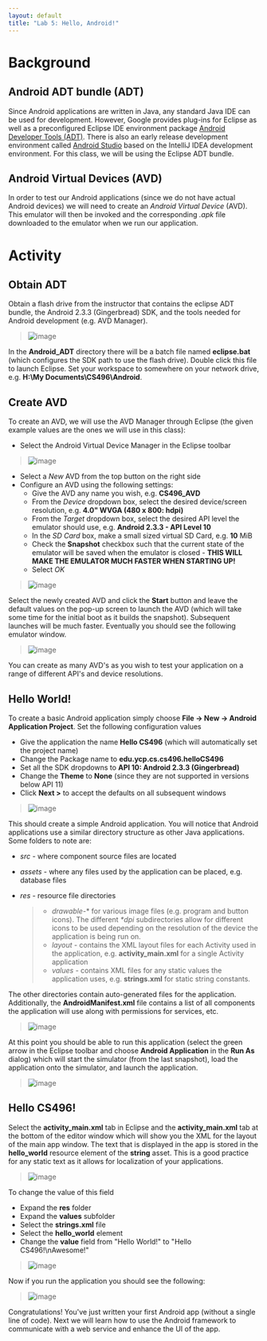 ```yaml
---
layout: default
title: "Lab 5: Hello, Android!"
---
```


Background
==========

Android ADT bundle (ADT)
------------------------

Since Android applications are written in Java, any standard Java IDE can be used for development. However, Google provides plug-ins for Eclipse as well as a preconfigured Eclipse IDE environment package [Android Developer Tools (ADT)](http://developer.android.com/sdk/index.html). There is also an early release development environment called [Android Studio](http://developer.android.com/sdk/installing/studio.html) based on the IntelliJ IDEA development environment. For this class, we will be using the Eclipse ADT bundle.

Android Virtual Devices (AVD)
-----------------------------

In order to test our Android applications (since we do not have actual Android devices) we will need to create an *Android Virtual Device* (AVD). This emulator will then be invoked and the corresponding *.apk* file downloaded to the emulator when we run our application. 

Activity
========

Obtain ADT
----------

Obtain a flash drive from the instructor that contains the eclipse ADT bundle, the Android 2.3.3 (Gingerbread) SDK, and the tools needed for Android development (e.g. AVD Manager).

> ![image](images/lab04/flashdrive.png)

In the **Android_ADT** directory there will be a batch file named **eclipse.bat** (which configures the SDK path to use the flash drive). Double click this file to launch Eclipse. Set your workspace to somewhere on your network drive, e.g. **H:\My Documents\CS496\Android**. 

Create AVD
----------

To create an AVD, we will use the AVD Manager through Eclipse (the given example values are the ones we will use in this class):

-   Select the Android Virtual Device Manager in the Eclipse toolbar

> ![image](images/lab04/EclipseAVD.png)

-   Select a *New* AVD from the top button on the right side
-   Configure an AVD using the following settings:
	-   Give the AVD any name you wish, e.g. **CS496_AVD**
	-   From the *Device* dropdown box, select the desired device/screen resolution, e.g. **4.0" WVGA (480 x 800: hdpi)**
	-   From the *Target* dropdown box, select the desired API level the emulator should use, e.g. **Android 2.3.3 - API Level 10**
	-   In the *SD Card* box, make a small sized virtual SD Card, e.g. **10** MiB
	-   Check the **Snapshot** checkbox such that the current state of the emulator will be saved when the emulator is closed - **THIS WILL MAKE THE EMULATOR MUCH FASTER WHEN STARTING UP!**
	-   Select *OK*

> ![image](images/lab04/AVDcreate.png)

Select the newly created AVD and click the **Start** button and leave the default values on the pop-up screen to launch the AVD (which will take some time for the initial boot as it builds the snapshot). Subsequent launches will be much faster. Eventually you should see the following emulator window.

> ![image](images/lab04/emulator.png)

You can create as many AVD's as you wish to test your application on a range of different API's and device resolutions.

Hello World!
------------

To create a basic Android application simply choose **File -> New -> Android Application Project**. Set the following configuration values

-   Give the application the name **Hello CS496** (which will automatically set the project name)
-   Change the Package name to **edu.ycp.cs.cs496.helloCS496** 
-   Set all the SDK dropdowns to **API 10: Android 2.3.3 (Gingerbread)**
-   Change the **Theme** to **None** (since they are not supported in versions below API 11)
-   Click **Next >** to accept the defaults on all subsequent windows

> ![image](images/lab04/newapp.png)

This should create a simple Android application. You will notice that Android applications use a similar directory structure as other Java applications. Some folders to note are:

-   *src* - where component source files are located
-   *assets* - where any files used by the application can be placed, e.g. database files
-   *res* - resource file directories

    > -   *drawable-*\* for various image files (e.g. program and button icons). The different *\*dpi* subdirectories allow for different icons to be used depending on the resolution of the device the application is being run on.
    > -   *layout* - contains the XML layout files for each Activity used in the application, e.g. **activity_main.xml** for a single Activity application
    > -   *values* - contains XML files for any static values the application uses, e.g. **strings.xml** for static string constants.

The other directories contain auto-generated files for the application. Additionally, the **AndroidManifest.xml** file contains a list of all components the application will use along with permissions for services, etc.

> ![image](images/lab04/eclipsebasic.png)

At this point you should be able to run this application (select the green arrow in the Eclipse toolbar and choose **Android Application** in the **Run As** dialog) which will start the simulator (from the last snapshot), load the application onto the simulator, and launch the application.

> ![image](images/lab04/helloworld.png)

Hello CS496!
------------

Select the **activity_main.xml** tab in Eclipse and the **activity_main.xml** tab at the bottom of the editor window which will show you the XML for the layout of the main app window. The text that is displayed in the app is stored in the **hello_world** resource element of the **string** asset. This is a good practice for any static text as it allows for localization of your applications.

> ![image](images/lab04/activityxml.png)

To change the value of this field

-   Expand the **res** folder
-   Expand the **values** subfolder
-   Select the **strings.xml** file
-   Select the **hello_world** element
-   Change the **value** field from "Hello World!" to "Hello CS496!\nAwesome!"

> ![image](images/lab04/strings.png)

Now if you run the application you should see the following:

> ![image](images/lab04/hello496.png)

Congratulations! You've just written your first Android app (without a single line of code). Next we will learn how to use the Android framework to communicate with a web service and enhance the UI of the app.
